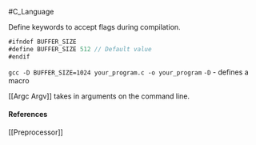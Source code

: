 #C_Language 

Define keywords to accept flags during compilation.

```js
#ifndef BUFFER_SIZE  
#define BUFFER_SIZE 512 // Default value  
#endif
```

`gcc -D BUFFER_SIZE=1024 your_program.c -o your_program`
`-D` - defines a macro

[[Argc Argv]] takes in arguments on the command line.
#### References
[[Preprocessor]]